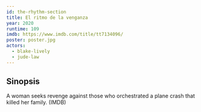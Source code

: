 ```yaml
---
id: the-rhythm-section
title: El ritmo de la venganza
year: 2020
runtime: 109
imdb: https://www.imdb.com/title/tt7134096/
poster: poster.jpg
actors:
  - blake-lively
  - jude-law
---
```


## Sinopsis

A woman seeks revenge against those who orchestrated a plane crash that killed
her family. (IMDB)

